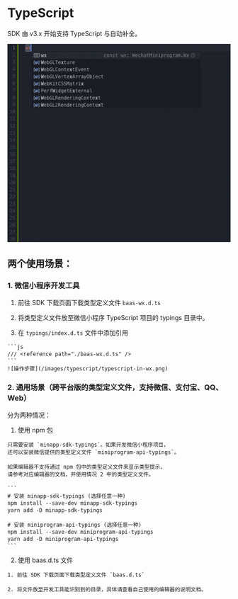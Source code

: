 # TypeScript

SDK 由 v3.x 开始支持 TypeScript 与自动补全。

![自动补全](/images/typescript/auto-completion.gif)

## 两个使用场景：

### 1. 微信小程序开发工具

  1. 前往 SDK 下载页面下载类型定义文件 `baas-wx.d.ts`

  2. 将类型定义文件放至微信小程序 TypeScript 项目的 typings 目录中。

  3. 在 `typings/index.d.ts` 文件中添加引用

    ```js
    /// <reference path="./baas-wx.d.ts" />
    ```
    ![操作步骤](/images/typescript/typescript-in-wx.png)

### 2. 通用场景（跨平台版的类型定义文件，支持微信、支付宝、QQ、Web）

  分为两种情况：

  1. 使用 npm 包

    只需要安装 `minapp-sdk-typings`。如果开发微信小程序项目，
    还可以安装微信提供的类型定义文件 `miniprogram-api-typings`。

    如果编辑器不支持通过 npm 包中的类型定义文件来显示类型提示，
    请参考对应编辑器的文档，并使用情况 2 中的类型定义文件。

    ```
    # 安装 minapp-sdk-typings (选择任意一种)
    npm install --save-dev minapp-sdk-typings
    yarn add -D minapp-sdk-typings

    # 安装 miniprogram-api-typings (选择任意一种)
    npm install --save-dev miniprogram-api-typings
    yarn add -D miniprogram-api-typings
    ```

  2. 使用 baas.d.ts 文件

    1. 前往 SDK 下载页面下载类型定义文件 `baas.d.ts`

    2. 将文件放至开发工具能识别到的目录，具体请查看自己使用的编辑器的说明文档。

